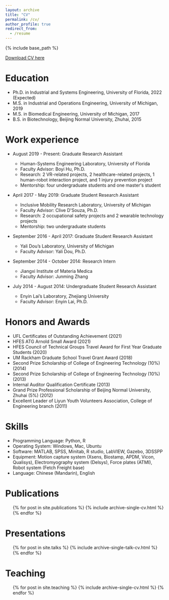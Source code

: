 ```yaml
---
layout: archive
title: "CV"
permalink: /cv/
author_profile: true
redirect_from:
  - /resume
---
```


{% include base_path %}

[Download CV here](http://yueluo-ufl.github.io/files/YLuo_CV.pdf)

Education
======
* Ph.D. in Industrial and Systems Engineering, University of Florida, 2022 (Expected)
* M.S. in Industrial and Operations Engineering, University of Michigan, 2019
* M.S. in Biomedical Engineering, University of Michigan, 2017
* B.S. in Biotechnology, Beijing Normal University, Zhuhai, 2015

Work experience
======
* August 2019 - Present: Graduate Research Assistant
  * Human-Systems Engineering Laboratory, University of Florida
  * Faculty Advisor: Boyi Hu, Ph.D.
  * Research: 2 VR-related projects, 2 healthcare-related projects, 1 human-robot interaction project, and 1 injury prevention project
  * Mentorship: four undergraduate students and one master's student

* April 2017 - May 2019: Graduate Student Research Assistant
  * Inclusive Mobility Research Laboratory, University of Michigan
  * Faculty Advisor: Clive D'Souza, Ph.D.
  * Research: 2 occupational safety projects and 2 wearable technology projects
  * Mentorship: two undergraduate students

* September 2016 - April 2017: Graduate Student Research Assistant
  * Yali Dou’s Laboratory, University of Michigan
  * Faculty Advisor: Yali Dou, Ph.D.

* September 2014 - October 2014: Research Intern
  * Jiangxi Institute of Materia Medica
  * Faculty Advisor: Junming Zhang

* July 2014 - August 2014: Undergraduate Student Research Assistant
  * Enyin Lai’s Laboratory, Zhejiang University
  * Faculty Advisor: Enyin Lai, Ph.D.

Honors and Awards
======
- UFL Certificates of Outstanding Achievement (2021)
- HFES ATG Arnold Small Award (2021)
- HFES Council of Technical Groups Travel Award for First Year Graduate Students (2020)
- UM Rackham Graduate School Travel Grant Award (2018)
- Second Prize Scholarship of College of Engineering Technology (10%) (2014)
- Second Prize Scholarship of College of Engineering Technology (10%) (2013)
- Internal Auditor Qualification Certificate (2013)
- Grand Prize Professional Scholarship of Beijing Normal University, Zhuhai (5%) (2012)
- Excellent Leader of Liyun Youth Volunteers Association, College of Engineering branch (2011)

Skills
======
* Programming Language: Python, R
* Operating System: Windows, Mac, Ubuntu
* Software: MATLAB, SPSS, Minitab, R studio, LabVIEW, Gazebo, 3DSSPP
* Equipment: Motion capture system (Xsens, Biostamp, APDM, Vicon, Qualisys), Electromyography system (Delsys), Force plates (ATMI), Robot system (Fetch Freight base)
* Language: Chinese (Mandarin), English

Publications
======
  <ul>{% for post in site.publications %}
    {% include archive-single-cv.html %}
  {% endfor %}</ul>
  
Presentations
======
  <ul>{% for post in site.talks %}
    {% include archive-single-talk-cv.html %}
  {% endfor %}</ul>
  
Teaching
======
  <ul>{% for post in site.teaching %}
    {% include archive-single-cv.html %}
  {% endfor %}</ul>
 
